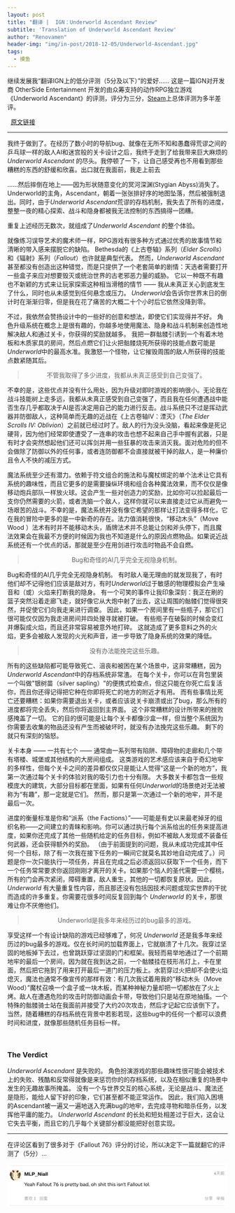 ```yaml
---
layout: post
title: "翻译 |  IGN：Underworld Ascendant Review"
subtitle: 'Translation of Underworld Ascendant Review'
author: "Renovamen"
header-img: "img/in-post/2018-12-05/Underworld-Ascendant.jpg"
tags:
  - 摸鱼
---
```




继续发展我“翻译IGN上的低分评测（5分及以下）”的爱好......
这是一篇IGN对开发商 OtherSide Entertainment 开发的由众筹支持的动作RPG独立游戏《Underworld Ascendant》的评测，评分为三分，[Steam](https://store.steampowered.com/app/692840/Underworld_Ascendant/)上总体评测为多半差评。

&nbsp;
<a href="https://www.ign.com/articles/2018/11/29/underworld-ascendant-review"><i class="fa fa-link"></i> 原文链接</a>

------------

我终于做到了。在经历了数小时的导航bug、就像在无所不知和愚蠢得荒谬之间的乒乓球一样的敌人AI和迷宫般的关卡设计之后，我终于走到了给我带来巨大麻烦的 *Underworld Ascendant* 的尽头。我停顿了一下，让自己感受再也不用看到那些糟糕的东西的舒缓和欣喜。出口就在我面前，我走上前去

......然后摔倒在地上——因为形状随意变化的冥河深渊(Stygian Abyss)消失了。Underworld的主角，Ascendant，朝着一张张排好序的地图坠落，然后被强制退出。同时，由于*Underworld Ascendant*荒谬的存档机制，我失去了所有的进度，整整一夜的精心探索、战斗和隐身都被我无法控制的东西搞得一团糟。

重复上述经历无数次，就组成了*Underworld Ascendant* 的整个体验。

就像练习误导艺术的魔术师一样，RPG游戏有很多种方式通过优秀的故事情节和清晰的带入感来摆脱它的缺陷。 Bethesda的《上古卷轴》系列（*Elder Scrolls*）和《辐射》系列（*Fallout*）也许就是典型代表。 然而，*Underworld Ascendant*甚至都没有创造出这种错觉，而是只提供了一个老套简单的剧情：天选者需要打开一些盒子来应对想要毁灭或统治世界的古老邪恶力量的威胁。 它以一种既不有趣也不新颖的方式来让玩家探索这种相当滑稽的情节 —— 我从未真正关心到底发生了什么，同时也从未感觉到任何悬念或压力。 *Underworld*会告诉你世界末日的倒计时在渐渐归零，但是我在花了痛苦的大概二十个小时后它依然没降到零。

不过，我依然会赞扬设计中的一些好的创意和想法，即使它们实现得并不好。 角色升级系统在概念上是很有趣的，你越多地使用魔法、隐身和战斗机制来创造性地解决敌人和通过关卡，你获得的奖励就越多。 我把一群骷髅引诱到一个有着木地板和木质家具的房间，然后点燃它们让火把骷髅烧死所获得的技能点数可能是*Underworld*中的最高水准。我激怒一个怪物，让它摧毁周围的敌人所获得的技能点数紧随其后。

> <p align="center">不管我取得了多少进度，我都从未真正感受到自己变强了。</p>

不幸的是，这些优点并没有什么用处，因为升级对即时游戏的影响很小。无论我在战斗技能树上走多远，我都从未真正感受到自己变强了，而且我在任何遭遇战中能否生存几乎都取决于AI是否决定用自己的能力进行反击。战斗系统只不过是挥动武器并防御敌人，这种简单而无趣的近战在《上古卷轴IV：湮灭》（*The Elder Scrolls IV: Oblivion*）之前就已经过时了。敌人的行为没头没脑，看起来像是死记硬背，因为他们经常即使遭受了一连串的攻击也想不起来自己手中握有武器，只是有时才会突然想起他们还可以挥剑并用一些狂暴的攻击来消灭我。面对危险的但不会做除了防御以外的任何事，或者连防御都不会直接就被干掉的敌人，是一种廉价且令人不快的减压方式。

魔法系统至少还有潜力。依赖于符文组合的施法和与魔杖绑定的单个法术让它具有系统的趣味性，而且它更多的是需要操纵环境和组合各种魔法效果，而不仅仅是像移动炮兵部队一样放火球。这会产生一些对创造力的奖励，比如你可以捡起最后一支你仍然需要的火箭，或者洗脑一个敌人，这样你就可以来直接走过它从而避免一场艰苦的战斗。不幸的是，魔法系统并没有像它希望的那样让打法变得多样化，它在我的冒险中更多的是一中新奇的存在。法力值消耗很快，“移动木头”（Move Wood ）法术有时并不能移动木头，盾牌法术并不总能让剑和斧头停下，而且魔法效果会在我最不方便的时候因为我也不知道是什么的原因点燃物品。如果说近战系统还有一个优点的话，那就是至少在用剑进行攻击时物品不会自燃。

> <p align="center">Bug和奇怪的AI几乎完全无视隐身机制。</p>

Bug和奇怪的AI几乎完全无视隐身机制。 有时敌人毫无理由的就发现我了，有时他们却不记得他们应该是敌对方，有时*Underworld*过于敏感的物理模拟会产生噪音和（或）火焰来打断我的隐身。 有一个可笑的事件让我印象深刻：我正在刷的篮子突然沿着走廊飞走，就好像它从大炮中射了出去，这让周围的骷髅们觉得很突然，并促使它们向我走来进行调查。 因此，如果一个房间里有一些瓶子，那它们很可能仅仅因为我走进房间并四处搜寻就被打破。 有些瓶子在破裂的时候会变红并爆裂成火焰，而且还非常容易被意外地打碎。 这就造成了更多意料之外的火焰，更多会被敌人发现的火光和声音，进一步导致了隐身系统的效果的降低。

> <p align="center">没有办法能挽完这些乐趣。</p>

所有的这些缺陷都可能导致死亡、沮丧和被困在某个场景中，这非常糟糕，因为*Underworld Ascendant*中的存档系统非常渣。 在每个关卡，你可以在背包里装一个叫做"银树苗（silver sapling）"的便携式检查点，但这只能在你死亡后复活你，而且你还得记得把它种在你即将死亡的地方的附近才有用。 而有些事情比死亡还要糟糕：如果你需要退出关卡，或者应该说关卡崩溃或出了bug，那么所有的进度都将完全丢失，然后你将返回到主界面。 这个非常糟糕的设计所带来的挫败感掩盖了一切。 它的目的很可能是让每个关卡都像沙盒一样，但当整个系统因为你需要去收集的物品还没有产生而被破坏时，就没有办法挽完这些乐趣。 剩下的就只有深刻的恼怒。

关卡本身 —— 一共有七个 —— 通常由一系列带有陷阱、障碍物的走廊和几个带有塔楼、城堡或其他结构的大房间组成。 这类游戏的艺术感应该来自于奇幻地牢的多样性，但每个关卡之间的差异都仅仅只是能让人觉得“这是一个新的地方”，我第一次通过每个关卡的体验对我的吸引力也十分有限。 大多数关卡都包含一些规模庞大的建筑，大部分目标都在里面，如果有任何*Underworld*的场景绝对无法被称为“有趣”，那一定就是它们。 然而，那只是第一次通过一个新的地牢，并不是最后一次。

进度的衡量标准是你和“派系（the Factions）”——可能是有史以来最老掉牙的组织名称——之间建立的青睐和影响。你可以通过执行每个派系给出的任务来提高进度，如果你还完成了其他一些随机给定的任务目标，例如不被敌人发现或不装备任何武器，还会获得额外的奖励。 （由于前面提到的问题，我从未成功完成其中任何一个目标，除了有一次我在接下任务的一瞬间它就莫名其妙地自动完成了。）问题是你一次只能执行一项任务，并且在完成之后必须返回以获取下一个任务，而下一个任务常常要求你返回刚刚才离开的关卡。如果那个恼人的圣代需要一个樱桃，所有的门会再次紧闭，障碍重置，敌人重生，其他的一切都恢复原状。因此，*Underworld* 有大量重复性内容，而且那还没有包括因技术问题或现实世界的干扰而造成的许多重复。你需要花很多时间反复回到每个 *Underworld* 的关卡，那很难让你不厌倦他们。

> <p align="center">Underworld是我多年来经历过的bug最多的游戏。</p>

享受这样一个有设计缺陷的游戏已经够难了，何况 *Underworld* 还是我多年来经历过的bug最多的游戏。仅在长时间的加载界面上，它就崩溃了十几次。我穿过坚固的地板掉下去过，也曾跳跃穿过坚固的门和框架。我轻而易举地通过了一个前期地牢的最后一个房间，因为就在我到达之前，一个骷髅挂在枝形吊灯上，卡在里面，然后把它拖到了用来打开最后一道门的压力板上。水箭穿过火把却不会使火焰熄灭，魔法也通常不像宣传的那样有效：有几次我试着用我的“移动木头（Move Wood）”魔杖召唤一个盒子或一块木板，而某种神秘力量却把一切都放在了火上烤。敌人在遭遇危险的攻击时防御动画会卡带，导致他们只是站在原地抽搐。一个特殊的骷髅骑士站在我面前并接受了大约20次攻击，然后才记起它应该倒下了。当然，随着糟糕的存档系统在背景中若影若现，这些bug中的任何一个都可以浪费时间和进度，就像那些随机任务目标一样。

&nbsp;
### The Verdict

*Underworld Ascendant* 是失败的。 角色扮演游戏的那些趣味性很可能会被技术上的失败、残酷和反常得就像是来惩罚你的的存档系统，以及在相似重复的场景中发生的无趣故事所掩盖。 没有一个与世界交互的核心系统，无论是战斗、魔法还是隐形，能给人留下好的印象，它们甚至都不能正常运作。 因此，我们陷入困境的Ascendant被一遍又一遍地送入充满bug的地牢，去完成寻物和暗杀任务，以发挥他平庸的能力。 *Underworld Ascendant* 的长处和短处相差过于巨大，这会让它失去平衡，而且它的几乎每个关键部分都没能把好创意实现。

------------

在评论区看到了很多对于《Fallout 76》评分的讨论，所以决定下一篇就翻它的评测了（5分）...

<div align="center"><img src="/img/in-post/2018-12-05/underworld-ascendant-comment.png" width="700" /></div>